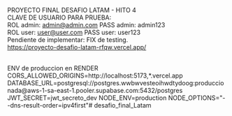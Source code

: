 PROYECTO FINAL DESAFIO LATAM - HITO 4
<br>
CLAVE DE USUARIO PARA PRUEBA:
<br>
ROL admin: admin@admin.com
PASS admin: admin123
<br>
ROL user: user@user.com
PASS user: user123
<br>
Pendiente de implementar: FIX de testing.
<br>
https://proyecto-desafio-latam-rfqw.vercel.app/

<br>
ENV de produccion en RENDER
<br>
CORS_ALLOWED_ORIGINS=http://localhost:5173,*.vercel.app
DATABASE_URL=postgresql://postgres.wwbwvesteoihwdtydoog:produccionada@aws-1-sa-east-1.pooler.supabase.com:5432/postgres
JWT_SECRET=jwt_secreto_dev
NODE_ENV=production
NODE_OPTIONS="--dns-result-order=ipv4first"#   d e s a f i o _ f i n a l _ L a t a m  
 